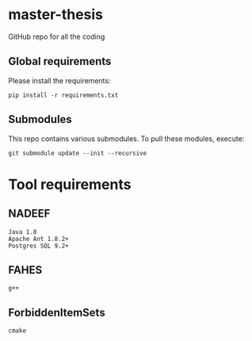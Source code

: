 # master-thesis
GitHub repo for all the coding

## Global requirements
Please install the requirements:

    pip install -r requirements.txt

## Submodules
This repo contains various submodules. To pull these modules, execute:

    git submodule update --init --recursive


# Tool requirements
## NADEEF

    Java 1.8
    Apache Ant 1.8.2+
    Postgres SQL 9.2+

## FAHES 

    g++

## ForbiddenItemSets

    cmake